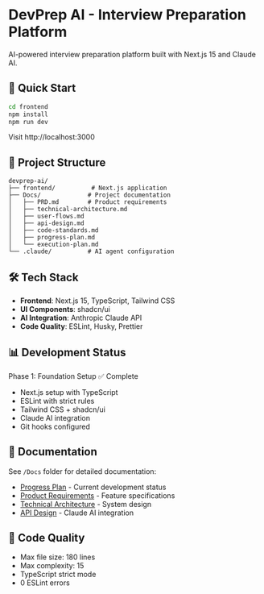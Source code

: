# DevPrep AI - Interview Preparation Platform

AI-powered interview preparation platform built with Next.js 15 and Claude AI.

## 🚀 Quick Start

```bash
cd frontend
npm install
npm run dev
```

Visit http://localhost:3000

## 📁 Project Structure

```
devprep-ai/
├── frontend/          # Next.js application
├── Docs/             # Project documentation
│   ├── PRD.md        # Product requirements
│   ├── technical-architecture.md
│   ├── user-flows.md
│   ├── api-design.md
│   ├── code-standards.md
│   ├── progress-plan.md
│   └── execution-plan.md
└── .claude/          # AI agent configuration

```

## 🛠 Tech Stack

- **Frontend**: Next.js 15, TypeScript, Tailwind CSS
- **UI Components**: shadcn/ui
- **AI Integration**: Anthropic Claude API
- **Code Quality**: ESLint, Husky, Prettier

## 📊 Development Status

Phase 1: Foundation Setup ✅ Complete
- Next.js setup with TypeScript
- ESLint with strict rules
- Tailwind CSS + shadcn/ui
- Claude AI integration
- Git hooks configured

## 📖 Documentation

See `/Docs` folder for detailed documentation:
- [Progress Plan](./Docs/progress-plan.md) - Current development status
- [Product Requirements](./Docs/PRD.md) - Feature specifications
- [Technical Architecture](./Docs/technical-architecture.md) - System design
- [API Design](./Docs/api-design.md) - Claude AI integration

## 🧪 Code Quality

- Max file size: 180 lines
- Max complexity: 15
- TypeScript strict mode
- 0 ESLint errors